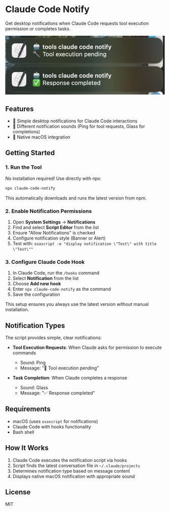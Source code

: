 # Claude Code Notify

Get desktop notifications when Claude Code requests tool execution permission or completes tasks.

![Notification Example](notification-example.png)

## Features

- 🔔 Simple desktop notifications for Claude Code interactions
- 🎵 Different notification sounds (Ping for tool requests, Glass for completions)
- 🍎 Native macOS integration

## Getting Started

### 1. Run the Tool

No installation required! Use directly with npx:

```bash
npx claude-code-notify
```

This automatically downloads and runs the latest version from npm.

### 2. Enable Notification Permissions

1. Open **System Settings** → **Notifications**
2. Find and select **Script Editor** from the list
3. Ensure "Allow Notifications" is checked
4. Configure notification style (Banner or Alert)
5. Test with: `osascript -e "display notification \"Test\" with title \"Test\""`

### 3. Configure Claude Code Hook

1. In Claude Code, run the `/hooks` command
2. Select **Notification** from the list
3. Choose **Add new hook**
4. Enter `npx claude-code-notify` as the command
5. Save the configuration

This setup ensures you always use the latest version without manual installation.

## Notification Types

The script provides simple, clear notifications:

- **Tool Execution Requests**: When Claude asks for permission to execute commands

  - Sound: Ping
  - Message: "🔧 Tool execution pending"

- **Task Completion**: When Claude completes a response
  - Sound: Glass
  - Message: "✅ Response completed"

## Requirements

- macOS (uses `osascript` for notifications)
- Claude Code with hooks functionality
- Bash shell

## How It Works

1. Claude Code executes the notification script via hooks
2. Script finds the latest conversation file in `~/.claude/projects`
3. Determines notification type based on message content
4. Displays native macOS notification with appropriate sound

## License

MIT
